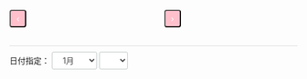 <!DOCTYPE html>
<html lang="ja">
  <head>
    <meta charset="UTF-8" />
    <meta http-equiv="X-UA-Compatible" content="IE=edge" />
    <meta name="viewport" content="width=device-width, initial-scale=1.0" />
    <link rel="stylesheet" href="ress.css" />
    <link rel="stylesheet" href="style.css" />
    <title>sample</title>
  </head>

  <body>

<div class="calendar">
      <h4 id="title"></h4>
      <div class="btns">
        <button id="back">‹</button>
        <button id="next">›</button>
      </div>
      <table class="calendar__table" id="calendar" data-lang="ja">
        <thead id="calendar__thead"></thead>
        <tbody id="calendar__tbody"></tbody>
      </table>
      <div class="selects">
        <label for="month">日付指定：</label>
        <select id="month">
          <option value="0">1月</option>
          <option value="1">2月</option>
          <option value="2">3月</option>
          <option value="3">4月</option>
          <option value="4">5月</option>
          <option value="5">6月</option>
          <option value="6">7月</option>
          <option value="7">8月</option>
          <option value="8">9月</option>
          <option value="9">10月</option>
          <option value="10">11月</option>
          <option value="11">12月</option>
        </select>
        <select id="year"></select>
      </div>
    </div>
    <style>
            /*!
       * ress.css • v1.1.2
       * MIT License
       * github.com/filipelinhares/ress
       */

      /\* # =================================================================

      # Global selectors

      # ================================================================= \*/

      html {
      box-sizing: border-box;
      overflow-y: scroll; /_ All browsers without overlaying scrollbars _/
      -webkit-text-size-adjust: 100%; /_ iOS 8+ _/
      }

      \*,
      ::before,
      ::after {
      box-sizing: inherit;
      }

      ::before,
      ::after {
      text-decoration: inherit; /_ Inherit text-decoration and vertical align to ::before and ::after pseudo elements _/
      vertical-align: inherit;
      }

      /_ Remove margin, padding of all elements and set background-no-repeat as default _/

      - {
        background-repeat: no-repeat; /_ Set `background-repeat: no-repeat` to all elements _/
        padding: 0; /_ Reset `padding` and `margin` of all elements _/
        margin: 0;
        }

      /\* # =================================================================

      # General elements

      # ================================================================= \*/

      /_ Add the correct display in iOS 4-7._/
      audio:not([controls]) {
      display: none;
      height: 0;
      }

      hr {
      overflow: visible; /_ Show the overflow in Edge and IE _/
      }

      /\*

      - Correct `block` display not defined for any HTML5 element in IE 8/9
      - Correct `block` display not defined for `details` or `summary` in IE 10/11
      - and Firefox
      - Correct `block` display not defined for `main` in IE 11
        \*/
        article,
        aside,
        details,
        figcaption,
        figure,
        footer,
        header,
        main,
        menu,
        nav,
        section,
        summary {
        display: block;
        }

      summary {
      display: list-item; /_ Add the correct display in all browsers _/
      }

      small {
      font-size: 80%; /_ Set font-size to 80% in `small` elements _/
      }

      [hidden],
      template {
      display: none; /_ Add the correct display in IE _/
      }

      abbr[title] {
      border-bottom: 1px dotted; /_ Add a bordered underline effect in all browsers _/
      text-decoration: none; /_ Remove text decoration in Firefox 40+ _/
      }

      a {
      background-color: transparent; /_ Remove the gray background on active links in IE 10 _/
      -webkit-text-decoration-skip: objects; /_ Remove gaps in links underline in iOS 8+ and Safari 8+ _/
      }

      a:active,
      a:hover {
      outline-width: 0; /_ Remove the outline when hovering in all browsers _/
      }

      code,
      kbd,
      pre,
      samp {
      font-family: monospace, monospace; /_ Specify the font family of code elements _/
      }

      b,
      strong {
      font-weight: bolder; /_ Correct style set to `bold` in Edge 12+, Safari 6.2+, and Chrome 18+ _/
      }

      dfn {
      font-style: italic; /_ Address styling not present in Safari and Chrome _/
      }

      /_ Address styling not present in IE 8/9 _/
      mark {
      background-color: #ff0;
      color: #000;
      }

      /_ https://gist.github.com/unruthless/413930 _/
      sub,
      sup {
      font-size: 75%;
      line-height: 0;
      position: relative;
      vertical-align: baseline;
      }

      sub {
      bottom: -0.25em;
      }

      sup {
      top: -0.5em;
      }

      /\* # =================================================================

      # Forms

      # ================================================================= \*/

      input {
      border-radius: 0;
      }

      /_ Apply cursor pointer to button elements _/
      button,
      [type="button"],
      [type="reset"],
      [type="submit"],
      [role="button"] {
      cursor: pointer;
      }

      /_ Replace pointer cursor in disabled elements _/
      [disabled] {
      cursor: default;
      }

      [type="number"] {
      width: auto; /_ Firefox 36+ _/
      }

      [type="search"] {
      -webkit-appearance: textfield; /_ Safari 8+ _/
      }

      [type="search"]: :-webkit-search-cancel-button,

      [type="search"]::-webkit-search-decoration {
      -webkit-appearance: none; /_ Safari 8 _/
      }

      textarea {
      overflow: auto; /_ Internet Explorer 11+ _/
      resize: vertical; /_ Specify textarea resizability _/
      }

      button,
      input,
      optgroup,
      select,
      textarea {
      font: inherit; /_ Specify font inheritance of form elements _/
      }

      optgroup {
      font-weight: bold; /_ Restore the font weight unset by the back rule. _/
      }

      button {
      overflow: visible; /_ Address `overflow` set to `hidden` in IE 8/9/10/11 _/
      }

      /_ Remove inner padding and border in Firefox 4+ _/
      button::-moz-focus-inner,
      [type="button"]::-moz-focus-inner,
      [type="reset"]::-moz-focus-inner,
      [type="submit"]::-moz-focus-inner {
      border-style: 0;
      padding: 0;
      }

      /_ Replace focus style removed in the border reset above _/
      button:-moz-focusring,
      [type="button"]::-moz-focus-inner,
      [type="reset"]::-moz-focus-inner,
      [type="submit"]::-moz-focus-inner {
      outline: 1px dotted ButtonText;
      }

      button,
      html [type="button"], /_ Prevent a WebKit bug where (2) destroys native `audio` and `video`controls in Android 4 _/
      [type="reset"],
      [type="submit"] {
      -webkit-appearance: button; /_ Correct the inability to style clickable types in iOS _/
      }

      button,
      select {
      text-transform: none; /_ Firefox 40+, Internet Explorer 11- _/
      }

      /_ Remove the default button styling in all browsers _/
      button,
      input,
      select,
      textarea {
      background-color: transparent;
      border-style: none;
      color: inherit;
      }

      /_ Style select like a standard input _/
      select {
      -moz-appearance: none; /_ Firefox 36+ _/
      -webkit-appearance: none; /_ Chrome 41+ _/
      }

      select::-ms-expand {
      display: none; /_ Internet Explorer 11+ _/
      }

      select::-ms-value {
      color: currentColor; /_ Internet Explorer 11+ _/
      }

      legend {
      border: 0; /_ Correct `color` not being inherited in IE 8/9/10/11 _/
      color: inherit; /_ Correct the color inheritance from `fieldset` elements in IE _/
      display: table; /_ Correct the text wrapping in Edge and IE _/
      max-width: 100%; /_ Correct the text wrapping in Edge and IE _/
      white-space: normal; /_ Correct the text wrapping in Edge and IE _/
      }

      ::-webkit-file-upload-button {
      -webkit-appearance: button; /_ Correct the inability to style clickable types in iOS and Safari _/
      font: inherit; /_ Change font properties to `inherit` in Chrome and Safari _/
      }

      [type="search"] {
      -webkit-appearance: textfield; /_ Correct the odd appearance in Chrome and Safari _/
      outline-offset: -2px; /_ Correct the outline style in Safari _/
      }

      /\* # =================================================================

      # Specify media element style

      # ================================================================= \*/

      img {
      border-style: none; /_ Remove border when inside `a` element in IE 8/9/10 _/
      }

      /_ Add the correct vertical alignment in Chrome, Firefox, and Opera _/
      progress {
      vertical-align: baseline;
      }

      svg:not(:root) {
      overflow: hidden; /_ Internet Explorer 11- _/
      }

      audio,
      canvas,
      progress,
      video {
      display: inline-block; /_ Internet Explorer 11+, Windows Phone 8.1+ _/
      }

      /\* # =================================================================

      # Accessibility

      # ================================================================= \*/

      /_ Hide content from screens but not screenreaders _/
      @media screen {
      [hidden~="screen"] {
      display: inherit;
      }
      [hidden~="screen"]:not(:active):not(:focus):not(:target) {
      position: absolute !important;
      clip: rect(0 0 0 0) !important;
      }
      }

      /_ Specify the progress cursor of updating elements _/
      [aria-busy="true"] {
      cursor: progress;
      }

      /_ Specify the pointer cursor of trigger elements _/
      [aria-controls] {
      cursor: pointer;
      }

      /_ Specify the unstyled cursor of disabled, not-editable, or otherwise inoperable elements _/
      [aria-disabled] {
      cursor: default;
      }

      /\* # =================================================================

      # Selection

      # ================================================================= \*/

      /_ Specify text selection background color and omit drop shadow _/

      ::-moz-selection {
      background-color: #b3d4fc; /_ Required when declaring ::selection _/
      color: #000;
      text-shadow: none;
      }

      ::selection {
      background-color: #b3d4fc; /_ Required when declaring ::selection _/
      color: #000;
      text-shadow: none;
      }
    </style>
    <style>
      .calendar {
        background: #ffffff;
        padding: 15px;
        width: 100%;
        margin: 0 auto;
        overflow: auto;
      }
      .btns button {
        cursor: pointer;
        display: inline-block;
        zoom: 1;
        background: pink;
        color: #fff;
        border-radius: 4px;
        padding: 5px 10px;
      }
      .calendar**table {
        border-collapse: collapse;
        width: min-content;
      }
      .calendar**table th,
      .calendar\_\_table td {
        padding: 10px;
        border: 1px solid #e2e2e2;
        text-align: center;
        vertical-align: top;
      }
      .date-picker.selected {
        font-weight: bold;
        color: #fff;
        background: pink;
      }
      #title {
        text-align: center;
        width: 300px;
      }
      .btns {
        margin-bottom: 1em;
        overflow: hidden;
        width: 300px;
        display: flex;
        justify-content: space-between;
      }
      .selects {
        margin-top: 1em;
        border-top: 1px solid #dadada;
        padding: 10px 0;
      }
      .selects select {
        cursor: pointer;
        display: inline-block;
        zoom: 1;
        background: #ffffff;
        color: #454545;
        border: 1px solid #bfc5c5;
        border-radius: 3px;
        padding: 5px 1em;
      }
      .date-picker.selected span {
        border-bottom: 2px solid white;
      }
    </style>
    <script>
      const today = new Date();
      let currentMonth = today.getMonth();
      let currentYear = today.getFullYear();
      const selectYear = document.getElementById("year");
      const selectMonth = document.getElementById("month");
      const next = document.getElementById("next");
      const back = document.getElementById("back");
      const month = document.getElementById("month");
      const year = document.getElementById("year");
      const thead = document.getElementById("calendar__thead");
      const tbody = document.getElementById("calendar__tbody");
      const months = [
        "1月",
        "2月",
        "3月",
        "4月",
        "5月",
        "6月",
        "7月",
        "8月",
        "9月",
        "10月",
        "11月",
        "12月",
      ];
      const days = ["日", "月", "火", "水", "木", "金", "土"];
      let createYear = generate_year_range(1900, 2100);
      let calendar = document.getElementById("calendar");
      let lang = calendar.getAttribute("data-lang");

      document.getElementById("year").innerHTML = createYear;

      let dayHeader = "<tr>";
      for (day in days) {
        dayHeader += "<th data-days='" + days[day] + "'>" + days[day] + "</th>";
      }
      dayHeader += "</tr>";
      thead.innerHTML = dayHeader;

      const title = document.getElementById("title");
      showCalendar(currentMonth, currentYear);
      next.addEventListener("click", () => {
        currentYear = currentMonth === 11 ? currentYear + 1 : currentYear;
        currentMonth = (currentMonth + 1) % 12;
        showCalendar(currentMonth, currentYear);
      });
      back.addEventListener("click", () => {
        currentYear = currentMonth === 0 ? currentYear - 1 : currentYear;
        currentMonth = currentMonth === 0 ? 11 : currentMonth - 1;
        showCalendar(currentMonth, currentYear);
      });
      month.addEventListener("change", () => {
        currentYear = parseInt(selectYear.value);
        currentMonth = parseInt(selectMonth.value);
        showCalendar(currentMonth, currentYear);
      });
      year.addEventListener("change", () => {
        currentYear = parseInt(selectYear.value);
        currentMonth = parseInt(selectMonth.value);
        showCalendar(currentMonth, currentYear);
      });

      function showCalendar(month, year) {
        let firstDay = new Date(year, month).getDay();

        tbody.innerHTML = "";

        title.innerHTML = year + "年" + "　" + months[month];
        selectYear.value = year;
        selectMonth.value = month;

        // creating all cells
        let date = 1;
        for (let i = 0; i < 6; i++) {
          let row = document.createElement("tr");

          for (let j = 0; j < 7; j++) {
            if (i === 0 && j < firstDay) {
              cell = document.createElement("td");
              cellText = document.createTextNode("");
              cell.appendChild(cellText);
              row.appendChild(cell);
            } else if (date > daysInMonth(month, year)) {
              break;
            } else {
              cell = document.createElement("td");
              cell.setAttribute("data-date", date);
              cell.setAttribute("data-month", month + 1);
              cell.setAttribute("data-year", year);
              cell.setAttribute("data-month_name", months[month]);
              cell.className = "date-picker";
              cell.innerHTML = "<span>" + date + "</span>";

              if (
                date === today.getDate() &&
                year === today.getFullYear() &&
                month === today.getMonth()
              ) {
                cell.className = "date-picker selected";
              }
              row.appendChild(cell);
              date++;
            }
          }

          tbody.appendChild(row);
        }
      }

      function daysInMonth(iMonth, iYear) {
        return 32 - new Date(iYear, iMonth, 32).getDate();
      }

      function generate_year_range(start, end) {
        let years = "";
        for (let year = start; year <= end; year++) {
          years += "<option value='" + year + "'>" + year + "</option>";
        }
        return years;
      }
    </script>

  </body>
</html>
